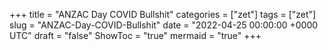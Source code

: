 +++
title = "ANZAC Day COVID Bullshit"
categories = ["zet"]
tags = ["zet"]
slug = "ANZAC-Day-COVID-Bullshit"
date = "2022-04-25 00:00:00 +0000 UTC"
draft = "false"
ShowToc = "true"
mermaid = "true"
+++

